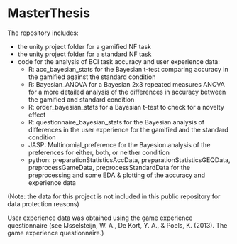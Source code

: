 # MasterThesis
The repository includes:
- the unity project folder for a gamified NF task
- the unity project folder for a standard NF task
- code for the analysis of BCI task accuracy and user experience data:
  * R: acc_bayesian_stats for the Bayesian t-test comparing accuracy in the gamified against the standard condition
  * R: Bayesian_ANOVA for a Bayesian 2x3 repeated measures ANOVA for a more detailed analysis of the differences in accuracy between the gamified and standard condition
  * R: order_bayesian_stats for a Bayesian t-test to check for a novelty effect
  * R: questionnaire_bayesian_stats for the Bayesian analysis of differences in the user experience for the gamified and the standard condition
  * JASP: Multinomial_preference for the Bayesion analysis of the preferences for either, both, or neither condition 
  * python: preparationStatisticsAccData, preparationStatisticsGEQData, preprocessGameData, preprocessStandardData for the preprocessing and some EDA & plotting of the accuracy and experience data 

(Note: the data for this project is not included in this public repository for data protection reasons) 

User experience data was obtained using the game experience questionnaire (see IJsselsteijn, W. A., De Kort, Y. A., & Poels, K. (2013). The game experience questionnaire.)


